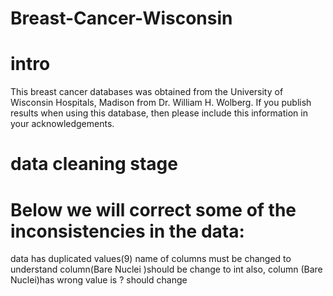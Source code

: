 # Breast-Cancer-Wisconsin
# intro
This breast cancer databases was obtained from the University of Wisconsin Hospitals, Madison from Dr. William H. Wolberg. If you publish results when using this database, then please include this information in your acknowledgements.
# data cleaning stage 
# Below we will correct some of the inconsistencies in the data:

data has duplicated values(9)
name of columns must be changed to understand
column(Bare Nuclei )should be change to int
also, column (Bare Nuclei)has wrong value is ? should change
